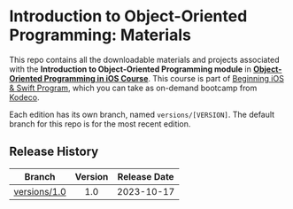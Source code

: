 # Introduction to Object-Oriented Programming: Materials

This repo contains all the downloadable materials and projects associated with the **Introduction to Object-Oriented Programming module** in **[Object-Oriented Programming in iOS Course](https://www.kodeco.com/ios/paths/object-oriented-programming)**.
This course is part of [Beginning iOS & Swift Program](https://www.kodeco.com/ios/programs/beginning-ios), which you can take as on-demand bootcamp from [Kodeco](https://www.kodeco.com).

Each edition has its own branch, named `versions/[VERSION]`. The default branch for this repo is for the most recent edition.

## Release History

| Branch                                                                                  | Version | Release Date |
| --------------------------------------------------------------------------------------- |:-------:|:------------:|
| [versions/1.0](https://github.com/kodecocodes/m3-ioop-materials/tree/versions/1.0) | 1.0     | 2023-10-17   |
